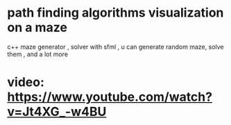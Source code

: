 # path finding algorithms visualization on a maze
c++ maze generator , solver with sfml , u can generate random maze, solve them , and a lot more

# video: https://www.youtube.com/watch?v=Jt4XG_-w4BU
